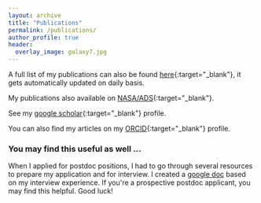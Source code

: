 ```yaml
---
layout: archive
title: "Publications"
permalink: /publications/
author_profile: true
header:
  overlay_image: galaxy7.jpg
---
```




A full list of my publications can also be found [here](https://raw.githubusercontent.com/abhi0395/mycv/main-pdf/tex/pubs.pdf){:target="_blank"}, it gets automatically updated on daily basis.

My publications also available on [NASA/ADS](https://ui.adsabs.harvard.edu/public-libraries/YPXGQEsNQg-zR9R9YBYFXw){:target="_blank"}.

See my [google scholar]({{site.author.googlescholar}}){:target="_blank"} profile.

You can also find my articles on my [ORCID](https://orcid.org/0000-0003-2923-1585){:target="_blank"} profile.


### You may find this useful as well ...

When I applied for postdoc positions, I had to go through several resources to prepare my application and for interview. I created a [google doc](https://docs.google.com/document/d/1QyoYoTHRDnZkvOnQyiNHJFbBZZAJQuz0eGRmFUaH_74/edit?usp=sharing) based on my interview experience. If you're a prospective postdoc applicant, you may find this helpful. Good luck!
